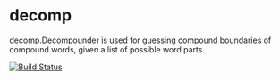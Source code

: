# decomp
decomp.Decompounder is used for guessing compound boundaries of compound words, given a list of possible word parts.

[![Build Status](https://travis-ci.org/stts-se/decomp.svg?branch=master)](https://travis-ci.org/stts-se/decomp)

